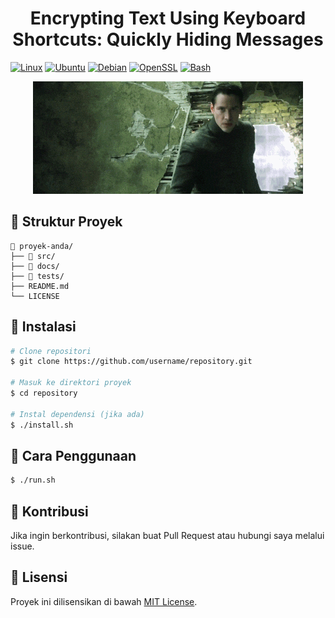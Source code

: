 <h1 align="center">Encrypting Text Using Keyboard Shortcuts: Quickly Hiding Messages</h1>

[![Linux](https://img.shields.io/badge/Linux-FCC624?logo=linux&logoColor=black)](#)
[![Ubuntu](https://img.shields.io/badge/Ubuntu-E95420?logo=ubuntu&logoColor=white)](#)
[![Debian](https://img.shields.io/badge/Debian-A81D33?logo=debian&logoColor=fff)](#)
[![OpenSSL](https://img.shields.io/badge/OpenSSL-721412?logo=openssl&logoColor=white)](#)
[![Bash](https://img.shields.io/badge/Bash-2F2F2F?logo=gnu-bash&logoColor=white)](#)
<!--  [![Open Source](https://img.shields.io/badge/Open%20Source-Initiative-3DA639?logo=opensourceinitiative&logoColor=white&labelColor=2C2C2C)](#) -->

<!-- <p align="center">Preview</p> -->
<p align="center">
  <img src="preview/giphy.gif" alt="Preview GIF" width="auto">
</p>



## 📂 Struktur Proyek
```
📁 proyek-anda/
├── 📂 src/
├── 📂 docs/
├── 📂 tests/
├── README.md
└── LICENSE
```

## 🔧 Instalasi
```sh
# Clone repositori
$ git clone https://github.com/username/repository.git

# Masuk ke direktori proyek
$ cd repository

# Instal dependensi (jika ada)
$ ./install.sh
```

## 🚀 Cara Penggunaan
```sh
$ ./run.sh
```

## 🤝 Kontribusi
Jika ingin berkontribusi, silakan buat Pull Request atau hubungi saya melalui issue.

## 📜 Lisensi
Proyek ini dilisensikan di bawah [MIT License](LICENSE).

